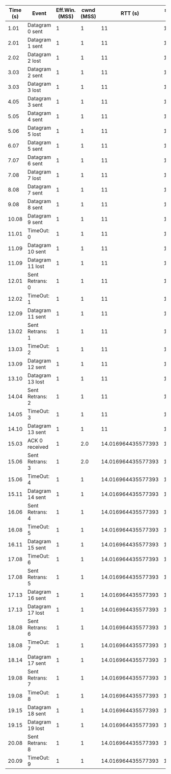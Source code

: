 |Time (s)|Event|Eff.Win. (MSS)|cwnd (MSS)|RTT (s)|sRTT (s)|TOut (s)
|---|---|---|---|---|---|---|
1.01|Datagram 0 sent|1|1|11|11.00|10
2.01|Datagram 1 sent|1|1|11|11.00|10
2.02|Datagram 2 lost|1|1|11|11.00|10
3.03|Datagram 2 sent|1|1|11|11.00|10
3.03|Datagram 3 lost|1|1|11|11.00|10
4.05|Datagram 3 sent|1|1|11|11.00|10
5.05|Datagram 4 sent|1|1|11|11.00|10
5.06|Datagram 5 lost|1|1|11|11.00|10
6.07|Datagram 5 sent|1|1|11|11.00|10
7.07|Datagram 6 sent|1|1|11|11.00|10
7.08|Datagram 7 lost|1|1|11|11.00|10
8.08|Datagram 7 sent|1|1|11|11.00|10
9.08|Datagram 8 sent|1|1|11|11.00|10
10.08|Datagram 9 sent|1|1|11|11.00|10
11.01|TimeOut: 0|1|1|11|11.00|10
11.09|Datagram 10 sent|1|1|11|11.00|20
11.09|Datagram 11 lost|1|1|11|11.00|20
12.01|Sent Retrans: 0|1|1|11|11.00|20
12.02|TimeOut: 1|1|1|11|11.00|20
12.09|Datagram 11 sent|1|1|11|11.00|40
13.02|Sent Retrans: 1|1|1|11|11.00|40
13.03|TimeOut: 2|1|1|11|11.00|40
13.09|Datagram 12 sent|1|1|11|11.00|80
13.10|Datagram 13 lost|1|1|11|11.00|80
14.04|Sent Retrans: 2|1|1|11|11.00|80
14.05|TimeOut: 3|1|1|11|11.00|80
14.10|Datagram 13 sent|1|1|11|11.00|160
15.03|ACK 0 received|1|2.0|14.016964435577393|11.60|160
15.06|Sent Retrans: 3|1|2.0|14.016964435577393|11.60|160
15.06|TimeOut: 4|1|1|14.016964435577393|11.60|160
15.11|Datagram 14 sent|1|1|14.016964435577393|11.60|320
16.06|Sent Retrans: 4|1|1|14.016964435577393|11.60|320
16.08|TimeOut: 5|1|1|14.016964435577393|11.60|320
16.11|Datagram 15 sent|1|1|14.016964435577393|11.60|640
17.08|TimeOut: 6|1|1|14.016964435577393|11.60|640
17.08|Sent Retrans: 5|1|1|14.016964435577393|11.60|640
17.13|Datagram 16 sent|1|1|14.016964435577393|11.60|1280
17.13|Datagram 17 lost|1|1|14.016964435577393|11.60|1280
18.08|Sent Retrans: 6|1|1|14.016964435577393|11.60|1280
18.08|TimeOut: 7|1|1|14.016964435577393|11.60|1280
18.14|Datagram 17 sent|1|1|14.016964435577393|11.60|2560
19.08|Sent Retrans: 7|1|1|14.016964435577393|11.60|2560
19.08|TimeOut: 8|1|1|14.016964435577393|11.60|2560
19.15|Datagram 18 sent|1|1|14.016964435577393|11.60|5120
19.15|Datagram 19 lost|1|1|14.016964435577393|11.60|5120
20.08|Sent Retrans: 8|1|1|14.016964435577393|11.60|5120
20.09|TimeOut: 9|1|1|14.016964435577393|11.60|5120
